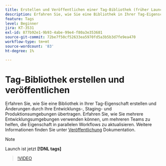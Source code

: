 ```yaml
---
title: Erstellen und Veröffentlichen einer Tag-Bibliothek (früher Launch-Bibliothek)
description: Erfahren Sie, wie Sie eine Bibliothek in Ihrer Tag-Eigenschaft erstellen und Änderungen durch Ihre Entwicklungs-, Staging- und Produktionsumgebungen übertragen.
feature: Tags
level: Beginner
jira: KT-3531
exl-id: 877b92e1-9b93-4abe-99e4-f80a3e353681
source-git-commit: 72be7f50cf52633ea5970fd5a3b5b3d7fe9ea470
workflow-type: tm+mt
source-wordcount: '83'
ht-degree: 1%

---
```


# Tag-Bibliothek erstellen und veröffentlichen

Erfahren Sie, wie Sie eine Bibliothek in Ihrer Tag-Eigenschaft erstellen und Änderungen durch Ihre Entwicklungs-, Staging- und Produktionsumgebungen übertragen. Erfahren Sie, wie Sie mehrere Entwicklungsumgebungen verwenden können, um mehreren Teams zu helfen, die Eigenschaft in parallelen Workflows zu aktualisieren. Weitere Informationen finden Sie unter [Veröffentlichung](https://experienceleague.adobe.com/docs/experience-platform/tags/publish/overview.html?lang=de) Dokumentation.

>[!NOTE]
>
> Launch ist jetzt **[!DNL tags]**

>[!VIDEO](https://video.tv.adobe.com/v/28731/?learn=on)
